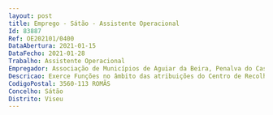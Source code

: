 ```yaml
--- 
layout: post
title: Emprego - Sátão - Assistente Operacional
Id: 83887
Ref: OE202101/0400
DataAbertura: 2021-01-15
DataFecho: 2021-01-28
Trabalho: Assistente Operacional
Empregador: Associação de Municípios de Aguiar da Beira, Penalva do Castelo e Sátão
Descricao: Exerce Funções no âmbito das atribuições do Centro de Recolha Oficial Intermunicipal, Gabinete Médico Veterinário Municipal, procedendo à recolha de animais, cuidando das instalações e dos animais ali internados, de acordo com a legislação vigente, nomeadamente a da proteção animal fazendo parte das brigadas de desinfeção e de desinfestação auxiliando o Diretor Técnico do Canil.Competências especificas Organização e método de trabalho  Otimização dos recursos  Tolerância à  pressão e contrariedades  Orientação para a segurança. Atividades  Recolha, receção e captura de animais vivos  Recolha de cadáveres de animais  Limpeza, tratamento, alimentação e abeberamento dos animais alojados no Canil e Gatíl Intermunicipal. Encaminhamento de animais para adoção e sua divulgação  Transporte de animais para a devida esterilização. Apoio ao Serviço da Proteção Civil, autoridades policiais, delegados de saúde e outras entidades.Apoio aos Médicos Veterinários nas diferentes atividades por eles desenvolvidas.
CodigoPostal: 3560-113 ROMÃS
Concelho: Sátão
Distrito: Viseu
--- 
```

